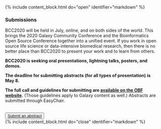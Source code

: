 <!--Important for markdown to render! Also make sure the page has a .md extension-->
{% include content_block.html do="open" identifier="markdown" %} <div markdown="1">

### Submissions

BCC2020 will be held in July, online, and on both sides of the world. This brings the 2020 Galaxy Community Conference and the Bioinformatics Open Source Conference together into a unified event. If you work in open source life science or data-intensive biomedical research, then there is no better place than BCC2020 to present your work and to learn from others.

**BCC2020 is seeking oral presentations, lightning talks, posters, and demos.**

**The deadline for submitting abstracts (for all types of presentation) is May 8.**

**The full call and guidelines for submitting are [available on the OBF website](https://www.open-bio.org/events/bosc/submit/).** (Those guidelines apply to Galaxy content as well.) Abstracts are submitted through EasyChair.

<br />
<div class="text-center"><button type="button" class="btn btn-info lead"><a href="https://easychair.org/conferences/?conf=bcc2020">Submit an abstract</a></button></div>


</div> {% include content_block.html do="close" identifier="markdown" %}
